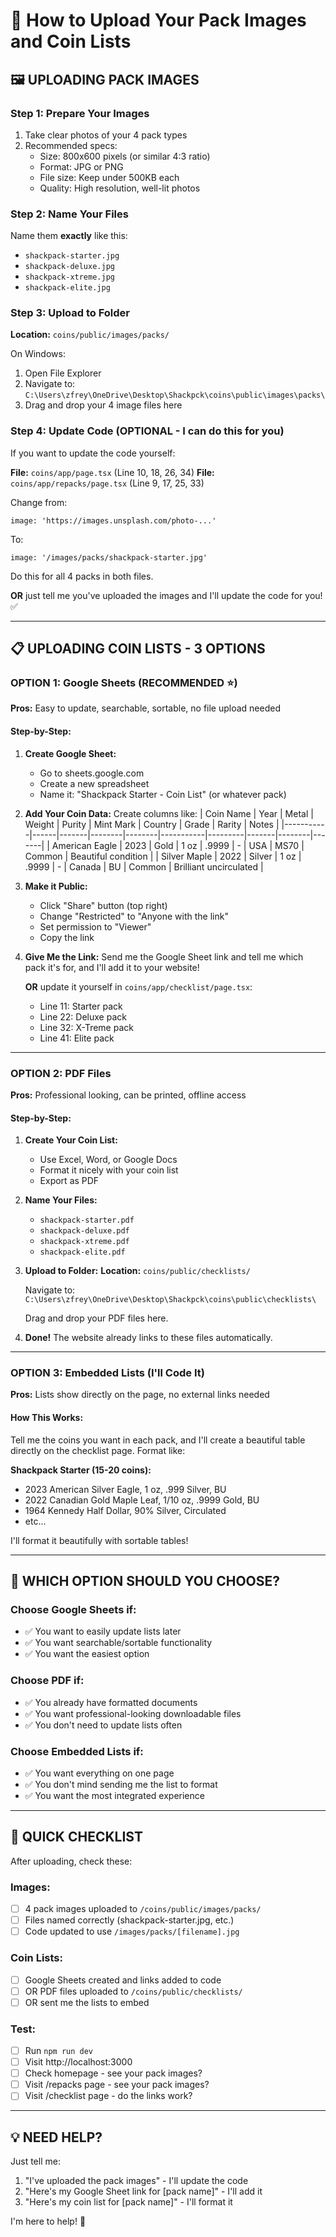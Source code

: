 # 📸 How to Upload Your Pack Images and Coin Lists

## 🖼️ UPLOADING PACK IMAGES

### Step 1: Prepare Your Images
1. Take clear photos of your 4 pack types
2. Recommended specs:
   - Size: 800x600 pixels (or similar 4:3 ratio)
   - Format: JPG or PNG
   - File size: Keep under 500KB each
   - Quality: High resolution, well-lit photos

### Step 2: Name Your Files
Name them **exactly** like this:
- `shackpack-starter.jpg`
- `shackpack-deluxe.jpg`
- `shackpack-xtreme.jpg`
- `shackpack-elite.jpg`

### Step 3: Upload to Folder
**Location:** `coins/public/images/packs/`

On Windows:
1. Open File Explorer
2. Navigate to: `C:\Users\zfrey\OneDrive\Desktop\Shackpck\coins\public\images\packs\`
3. Drag and drop your 4 image files here

### Step 4: Update Code (OPTIONAL - I can do this for you)
If you want to update the code yourself:

**File:** `coins/app/page.tsx` (Line 10, 18, 26, 34)
**File:** `coins/app/repacks/page.tsx` (Line 9, 17, 25, 33)

Change from:
```tsx
image: 'https://images.unsplash.com/photo-...'
```

To:
```tsx
image: '/images/packs/shackpack-starter.jpg'
```

Do this for all 4 packs in both files.

**OR** just tell me you've uploaded the images and I'll update the code for you! ✅

---

## 📋 UPLOADING COIN LISTS - 3 OPTIONS

### OPTION 1: Google Sheets (RECOMMENDED ⭐)

**Pros:** Easy to update, searchable, sortable, no file upload needed

#### Step-by-Step:
1. **Create Google Sheet:**
   - Go to sheets.google.com
   - Create a new spreadsheet
   - Name it: "Shackpack Starter - Coin List" (or whatever pack)

2. **Add Your Coin Data:**
   Create columns like:
   | Coin Name | Year | Metal | Weight | Purity | Mint Mark | Country | Grade | Rarity | Notes |
   |-----------|------|-------|--------|--------|-----------|---------|-------|--------|-------|
   | American Eagle | 2023 | Gold | 1 oz | .9999 | - | USA | MS70 | Common | Beautiful condition |
   | Silver Maple | 2022 | Silver | 1 oz | .9999 | - | Canada | BU | Common | Brilliant uncirculated |
   
3. **Make it Public:**
   - Click "Share" button (top right)
   - Change "Restricted" to "Anyone with the link"
   - Set permission to "Viewer"
   - Copy the link

4. **Give Me the Link:**
   Send me the Google Sheet link and tell me which pack it's for, and I'll add it to your website!

   **OR** update it yourself in `coins/app/checklist/page.tsx`:
   - Line 11: Starter pack
   - Line 22: Deluxe pack
   - Line 32: X-Treme pack
   - Line 41: Elite pack

---

### OPTION 2: PDF Files

**Pros:** Professional looking, can be printed, offline access

#### Step-by-Step:
1. **Create Your Coin List:**
   - Use Excel, Word, or Google Docs
   - Format it nicely with your coin list
   - Export as PDF

2. **Name Your Files:**
   - `shackpack-starter.pdf`
   - `shackpack-deluxe.pdf`
   - `shackpack-xtreme.pdf`
   - `shackpack-elite.pdf`

3. **Upload to Folder:**
   **Location:** `coins/public/checklists/`
   
   Navigate to: `C:\Users\zfrey\OneDrive\Desktop\Shackpck\coins\public\checklists\`
   
   Drag and drop your PDF files here.

4. **Done!** The website already links to these files automatically.

---

### OPTION 3: Embedded Lists (I'll Code It)

**Pros:** Lists show directly on the page, no external links needed

#### How This Works:
Tell me the coins you want in each pack, and I'll create a beautiful table directly on the checklist page. Format like:

**Shackpack Starter (15-20 coins):**
- 2023 American Silver Eagle, 1 oz, .999 Silver, BU
- 2022 Canadian Gold Maple Leaf, 1/10 oz, .9999 Gold, BU  
- 1964 Kennedy Half Dollar, 90% Silver, Circulated
- etc...

I'll format it beautifully with sortable tables!

---

## 🎯 WHICH OPTION SHOULD YOU CHOOSE?

### Choose **Google Sheets** if:
- ✅ You want to easily update lists later
- ✅ You want searchable/sortable functionality
- ✅ You want the easiest option

### Choose **PDF** if:
- ✅ You already have formatted documents
- ✅ You want professional-looking downloadable files
- ✅ You don't need to update lists often

### Choose **Embedded Lists** if:
- ✅ You want everything on one page
- ✅ You don't mind sending me the list to format
- ✅ You want the most integrated experience

---

## 🚀 QUICK CHECKLIST

After uploading, check these:

### Images:
- [ ] 4 pack images uploaded to `/coins/public/images/packs/`
- [ ] Files named correctly (shackpack-starter.jpg, etc.)
- [ ] Code updated to use `/images/packs/[filename].jpg`

### Coin Lists:
- [ ] Google Sheets created and links added to code
- [ ] OR PDF files uploaded to `/coins/public/checklists/`
- [ ] OR sent me the lists to embed

### Test:
- [ ] Run `npm run dev`
- [ ] Visit http://localhost:3000
- [ ] Check homepage - see your pack images?
- [ ] Visit /repacks page - see your pack images?
- [ ] Visit /checklist page - do the links work?

---

## 💡 NEED HELP?

Just tell me:
1. "I've uploaded the pack images" - I'll update the code
2. "Here's my Google Sheet link for [pack name]" - I'll add it
3. "Here's my coin list for [pack name]" - I'll format it

I'm here to help! 🎉

